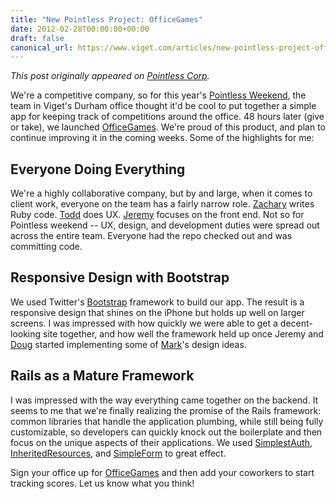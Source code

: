 ```yaml
---
title: "New Pointless Project: OfficeGames"
date: 2012-02-28T00:00:00+00:00
draft: false
canonical_url: https://www.viget.com/articles/new-pointless-project-officegames/
---
```


*This post originally appeared on [Pointless
Corp](http://pointlesscorp.com/).*

We're a competitive company, so for this year's [Pointless
Weekend](http://www.pointlesscorp.com/blog/2012-pointless-weekend-kicks-off),
the team in Viget's Durham office thought it'd be cool to put together a
simple app for keeping track of competitions around the office. 48 hours
later (give or take), we launched [OfficeGames](http://officegam.es/).
We're proud of this product, and plan to continue improving it in the
coming weeks. Some of the highlights for me:

## Everyone Doing Everything

We're a highly collaborative company, but by and large, when it comes to
client work, everyone on the team has a fairly narrow role.
[Zachary](https://www.viget.com/about/team/zporter) writes Ruby code.
[Todd](https://www.viget.com/about/team/tmoy) does UX.
[Jeremy](https://www.viget.com/about/team/jfrank) focuses on the front
end. Not so for Pointless weekend -- UX, design, and development duties
were spread out across the entire team. Everyone had the repo checked
out and was committing code.

## Responsive Design with Bootstrap

We used Twitter's [Bootstrap](https://twitter.github.com/bootstrap/)
framework to build our app. The result is a responsive design that
shines on the iPhone but holds up well on larger screens. I was
impressed with how quickly we were able to get a decent-looking site
together, and how well the framework held up once Jeremy and
[Doug](https://www.viget.com/about/team/davery) started implementing
some of [Mark](https://www.viget.com/about/team/msteinruck)'s design
ideas.

## Rails as a Mature Framework

I was impressed with the way everything came together on the backend. It
seems to me that we're finally realizing the promise of the Rails
framework: common libraries that handle the application plumbing, while
still being fully customizable, so developers can quickly knock out the
boilerplate and then focus on the unique aspects of their applications.
We used [SimplestAuth](https://github.com/vigetlabs/simplest_auth),
[InheritedResources](https://github.com/josevalim/inherited_resources),
and [SimpleForm](https://github.com/plataformatec/simple_form) to great
effect.

Sign your office up for [OfficeGames](http://officegam.es/) and then add
your coworkers to start tracking scores. Let us know what you think!
